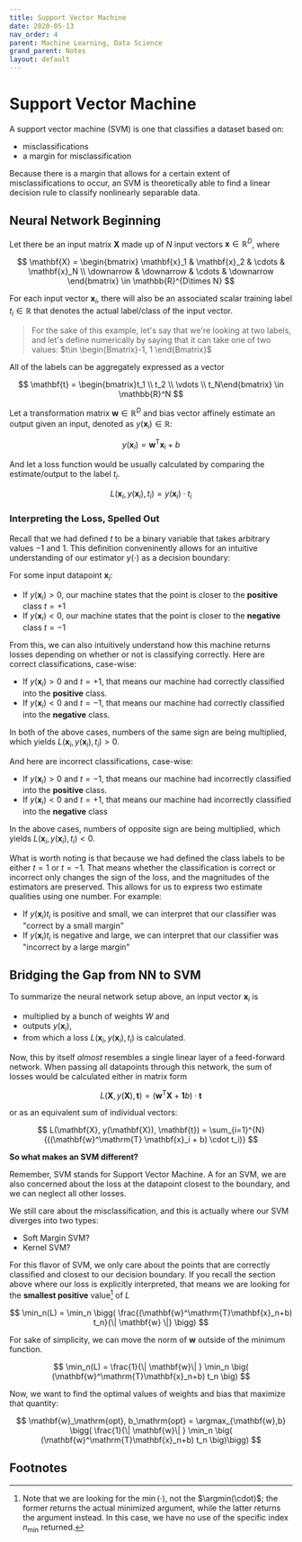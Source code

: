 ```yaml
---
title: Support Vector Machine
date: 2020-05-13
nav_order: 4
parent: Machine Learning, Data Science
grand_parent: Notes
layout: default
---
```


# Support Vector Machine

A support vector machine (SVM) is one that classifies a dataset based on:

- misclassifications
- a margin for misclassification


Because there is a margin that allows for a certain extent of misclassifications to occur, an SVM is theoretically able to find a linear decision rule to classify nonlinearly separable data.

## Neural Network Beginning

Let there be an input matrix $\mathbf{X}$ made up of $N$ input vectors $\mathbf{x} \in \mathbb{R}^D$, where

$$
\mathbf{X} = \begin{bmatrix} \mathbf{x}_1 & \mathbf{x}_2 & \cdots & \mathbf{x}_N \\ \downarrow & \downarrow & \cdots & \downarrow \end{bmatrix} \in \mathbb{R}^{D\times N}
$$

For each input vector $\mathbf{x}_i$, there will also be an associated scalar training label $t_i \in \mathbb{R}$ that denotes the actual label/class of the input vector.

> For the sake of this example, let's say that we're looking at two labels, and let's define numerically by saying that it can take one of two values: $t\in \begin{Bmatrix}-1, 1 \end{Bmatrix}$

All of the labels can be aggregately expressed as a vector

$$
\mathbf{t} = \begin{bmatrix}t_1 \\ t_2 \\ \vdots \\ t_N\end{bmatrix} \in \mathbb{R}^N
$$

Let a transformation matrix $\mathbf{w} \in \mathbb{R}^{D}$ and bias vector affinely estimate an output given an input, denoted as $y(\mathbf{x}_i) \in \mathbb{R}$:

$$
y(\mathbf{x}_i) = \mathbf{w}^\mathrm{T}\mathbf{x}_i + b
$$

And let  a loss function would be usually calculated by comparing the estimate/output to the label $t_i$.

$$
L(\mathbf{x}_i, y(\mathbf{x}_i), t_i) = y(\mathbf{x}_i) \cdot t_i
$$

### Interpreting the Loss, Spelled Out

Recall that we had defined $t$ to be a binary variable that takes arbitrary values $-1$ and $1$. This definition conveninently allows for an intuitive understanding of our estimator $y(\cdot)$ as a decision boundary:

For some input datapoint $\mathbf{x}_i$:
 - If $y(\mathbf{x}_i) > 0$, our machine states that the point is closer to the **positive** class $t=+1$
 - If $y(\mathbf{x}_i) < 0$, our machine states that the point is closer to the **negative** class $t=-1$

From this, we can also intuitively understand how this machine returns losses depending on whether or not is classifying correctly. Here are correct classifications, case-wise:

- If $y(\mathbf{x}_i) > 0$ and $t=+1$, that means our machine had correctly classified into the **positive** class.
- If $y(\mathbf{x}_i) < 0$ and $t=-1$, that means our machine had correctly classified into the **negative** class.

In both of the above cases, numbers of the same sign are being multiplied, which yields $L(\mathbf{x}_i, y(\mathbf{x}_i), t_i) > 0$.

And here are incorrect classifications, case-wise:

- If $y(\mathbf{x}_i) > 0$ and $t=-1$, that means our machine had incorrectly classified into the **positive** class.
- If $y(\mathbf{x}_i) < 0$ and $t=+1$, that means our machine had incorrectly classified into the **negative** class

In the above cases, numbers of opposite sign are being multiplied, which yields $L(\mathbf{x}_i, y(\mathbf{x}_i), t_i) < 0$.

What is worth noting is that because we had defined the class labels to be either $t=1$ or $t=-1$. That means whether the classification is correct or incorrect only changes the sign of the loss, and the magnitudes of the estimators are preserved. This allows for us to express two estimate qualities using one number. For example:

- If $y(\mathbf{x}_i)t_i$ is positive and small, we can interpret that our classifier was "correct by a small margin"
- If $y(\mathbf{x}_i)t_i$ is negative and large, we can interpret that our classifier was "incorrect by a  large margin" 

## Bridging the Gap from NN to SVM

To summarize the neural network setup above, an input vector $\mathbf{x}_i$ is

- multiplied by a bunch of weights $W$ and
- outputs $y(\mathbf{x}_i)$,
- from which a loss $L(\mathbf{x}_i, y(\mathbf{x}_i), t_i)$ is calculated.


Now, this by itself *almost* resembles a single linear layer of a feed-forward network. When passing all datapoints through this network, the sum of losses would be calculated either in matrix form

$$
L(\mathbf{X}, y(\mathbf{X}), \mathbf{t}) = (\mathbf{w}^\mathrm{T} \mathbf{X} + \mathbf{1}b) \cdot \mathbf{t}
$$

or as an equivalent sum of individual vectors:

$$
L(\mathbf{X}, y(\mathbf{X}), \mathbf{t}) = \sum_{i=1}^{N}{((\mathbf{w}^\mathrm{T} \mathbf{x}_i + b) \cdot t_i)}
$$

**So what makes an SVM different?**

Remember, SVM stands for Support Vector Machine. A for an SVM, we are also concerned about the loss at the datapoint closest to the boundary, and we can neglect all other losses.

We still care about the misclassification, and this is actually where our SVM diverges into two types:
- Soft Margin SVM?
- Kernel SVM?

For this flavor of SVM, we only care about the points that are correctly classified and closest to our decision boundary. If you recall the section above where our loss is explicitly interpreted, that means we are looking for the **smallest positive** value[^1] of $L$

$$
\min_n(L) = \min_n \bigg( \frac{(\mathbf{w}^\mathrm{T}\mathbf{x}_n+b) t_n}{\| \mathbf{w} \|} \bigg)
$$

For sake of simplicity, we can move the norm of $\mathbf{w}$ outside of the minimum function.

$$
\min_n(L) = \frac{1}{\| \mathbf{w}\| } \min_n \big( (\mathbf{w}^\mathrm{T}\mathbf{x}_n+b) t_n \big)
$$


Now, we want to find the optimal values of weights and bias that maximize that quantity:

$$
\mathbf{w}_\mathrm{opt}, b_\mathrm{opt} = \argmax_{\mathbf{w},b} \bigg( \frac{1}{\| \mathbf{w}\| } \min_n \big( (\mathbf{w}^\mathrm{T}\mathbf{x}_n+b) t_n \big)\bigg)
$$



## Footnotes
[^1]: Note that we are looking for the $\min(\cdot)$, not the $\argmin(\cdot)$; the former returns the actual minimized argument, while the latter returns the argument instead. In this case, we have no use of the specific index $n_\mathrm{min}$ returned.